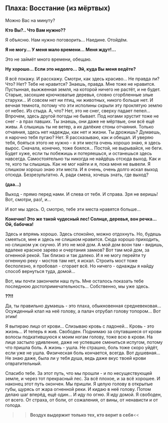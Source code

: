 [comment]: <> (@formatter:off)
[@author]: <> "Lure of Chaos"
[@date]: <> "2023-05-25 00:00"
[@genre]: <> "prose"

Плаха: Восстание (из мёртвых)
---

Можно Вас на минуту?

**Кто Вы?.. Что Вам нужно??**

Я объясню. Нам нужно поговорить... Наедине. Отойдём.

**Я не могу... У меня мало времени... Меня ждут!...**

Это не займёт много времени, обещаю.

**Ну хорошо... Если это недолго... Эй, куда Вы меня ведёте?**

Я всё покажу. И расскажу. Смотри, как здесь красиво... Не правда ли? Что? Нет? Тебе не нравится? Знаешь, правда. Мне тоже не нравится. Пустынная, выжженная земля, на которой ничего не растёт, и не будет. Старые, засохшие крючковатые деревья, словно сгорбленные злые старухи... И совсем нет ни птиц, ни животных, никого больше нет. И вечная темнота, потому что эти исполины скрыли эту проклятую землю от небес. Из стыда. А, что? Нет, это не снег, сверху падает пепел... Впрочем, здесь другой погоды не бывает. Под ногами хрустит тоже не снег - а прах павших. Ты знаешь, они даже не мёртвые, они всё ещё живы. А слышишь ты не ветер, а их далёкие стоны отчаяния. Только отчаяния, здесь нет надежды, как нет и жизни. Ты дрожишь? Думаешь, я нарочно тебя пугаю? Нет. Я рассказываю, как и обещал. И уверяю тебя, бояться этого не нужно - я эти места очень хорошо знаю, я здесь вырос. Сначала, конечно, тоже боялся...
Постой, не вырывайся, не беги. Будет хуже, если ты побежишь и потеряешься, и останешься здесь навсегда. Самостоятельно ты никогда не найдёшь отсюда выход. Как и те, кого ты слышишь. Как не мог найти и я, пока меня не вывели. Я слишком хорошо знаю эти места. И я очень, очень долго искал выход отсюда. Безрезультатно. А, ради смеха, хочешь знать, где выход?

**(даа...)**

Выход - прямо перед нами. И слева от тебя. И справа. Зря не веришь! Вот, смотри, раз!, и...

И вот мы здесь. О, смотрю, тебе эти места нравятся больше...

**Конечно! Это же такой чудесный лес! Солнце, деревья, вон речка... Ой, бабочка!**

Здесь и впрямь хорошо. Здесь спокойно, можно отдохнуть. Но, будешь смеяться, мне и здесь не слишком нравится. Сюда хорошо приходить, но слишком уж скучно. И это не мой дом. А мой дом воон там - видишь, вдалеке красное зарево и очертания замков? Вот там мой дом, за огненной рекой. Так близко и так далеко. И я не могу перейти ту огненную реку - мостов там нет, я искал. Строить мост тоже бесполезно, я пробовал - сгорает всё. Но ничего - однажды я найду способ вернуться туда, домой...

Вот, мы почти закончили наш путь. Мне осталось показать тебе последнюю достопримечательность... Собственно, мы уже здесь.

**??!!**

Да, ты правильно думаешь - это плаха, обыкновенная средневековая... Осужденный клал на неё голову, а палач отрубал голову топором... Вот этим!

Я вытираю лицо от крови... Слизываю кровь с ладоней... Кровь - это жизнь... И теперь я жив. Свободен. Поднимаю за спутавшиеся от крови волосы подкатившуюся к моим ногам голову, тоже всю в крови. На лице застыло удивление, даже не успевшее смениться испугом, потому что пришла боль. А жизнь - ушла. Не страшно, боль тоже скоро уйдёт, если уже не ушла. Физическая боль кончается, всегда. Вот душевная... Не знаю даже, была ли у тебя душа, ведь даже вкус твоей крови отвратительный.

Спасибо тебе. За этот путь, что мы прошли - и по несуществующей земле, и через тот прекрасный лес. За всё плохое, и за всё хорошее. И наконец этот путь окончен. Мы пришли.
Я целую голову в открытые губы, щурясь от жара огненной реки. И кидаю в неё голову. Потом делаю шаг вперёд, ещё один... И иду по огню. Я иду домой. Я свободен, от всего. От страха, от боли, от сожаления, от вины, от ненависти и от голода.

>>**Воздух выдержит только тех, кто верит в себя**<<